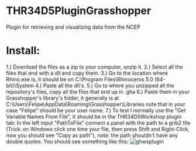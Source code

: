 # THR34D5PluginGrasshopper
Plugin for retrieving and visualizing data from the NCEP

# Install:
1.) Download the files as a zip to your computer, unzip it.
2.) Select all the files that end with a dll and copy them. 
3.) Go to the location where Rhino.exe is, it should be on C:\Program Files\Rhinoceros 5.0 (64-bit)\System
4.) Paste all the dll's.
5.) Go to where you unzipped all the repository's files, copy all the files that end up in .gha
6.) Paste them in your Grasshopper's library's folder, it generally is at C:\Users\Felipe\AppData\Roaming\Grasshopper\Libraries note that in your case "Felipe" should be your user name.
7.) To test I normally use the "Get Variable Names From File", it should be in the THR34D5Workshop plugin tab:
    In the left input "PathToFile" connect a panel with the path to a grib2 file (Trick: on Windows click one time your file, then press    Shift and Right-Click, now you should see "Copy as path"), note: the path shouldn't have any double quotes.
    You should see something like this:
    ![ghwsplugin](https://user-images.githubusercontent.com/21000020/48441067-95226e00-e758-11e8-9ba3-fdc1668bedfa.JPG)
